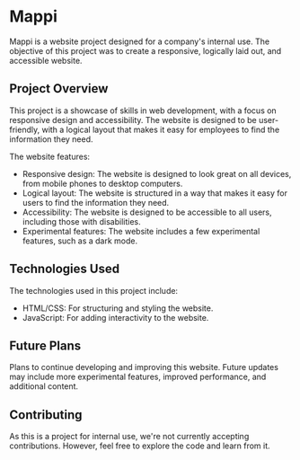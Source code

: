 # Mappi

Mappi is a website project designed for a company's internal use. The objective of this project was to create a responsive, logically laid out, and accessible website.

## Project Overview

This project is a showcase of skills in web development, with a focus on responsive design and accessibility. The website is designed to be user-friendly, with a logical layout that makes it easy for employees to find the information they need.

The website features:

- Responsive design: The website is designed to look great on all devices, from mobile phones to desktop computers.
- Logical layout: The website is structured in a way that makes it easy for users to find the information they need.
- Accessibility: The website is designed to be accessible to all users, including those with disabilities.
- Experimental features: The website includes a few experimental features, such as a dark mode.

## Technologies Used

The technologies used in this project include:

- HTML/CSS: For structuring and styling the website.
- JavaScript: For adding interactivity to the website.

## Future Plans

Plans to continue developing and improving this website. Future updates may include more experimental features, improved performance, and additional content.

## Contributing

As this is a project for internal use, we're not currently accepting contributions. However, feel free to explore the code and learn from it.
